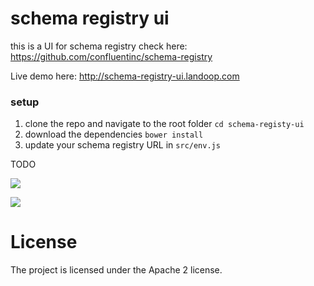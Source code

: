 # schema registry ui
this is a UI for schema registry check here: https://github.com/confluentinc/schema-registry

Live demo here: http://schema-registry-ui.landoop.com

### setup 
1. clone the repo and navigate to the root folder `cd schema-registy-ui`
2. download the dependencies `bower install`
3. update your schema registry URL in `src/env.js`

TODO 

![](http://landoop.github.io/schema-registry-ui/img-1.png)

![](http://landoop.github.io/schema-registry-ui/img-2.png)

# License

The project is licensed under the Apache 2 license.
